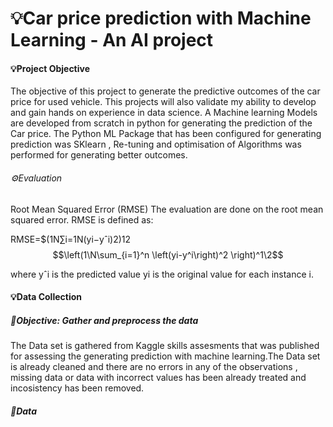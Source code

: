 # 💡Car price prediction with Machine Learning - An AI project
#### 💡Project Objective
The objective of this project to generate the predictive outcomes of the car price for used vehicle. This projects will also validate my ability to develop and gain hands on experience in data science.
A Machine learning Models are developed from scratch in python for generating the prediction of the Car price. The Python ML Package that has been configured for generating prediction was SKlearn , Re-tuning and optimisation of Algorithms was performed for generating better outcomes.
###### ⚙️Evaluation 
Root Mean Squared Error (RMSE)
The evaluation are done on the root mean squared error. RMSE is defined as:

RMSE=$(1N∑i=1N(yi−yˆi)2)12   
$$\left(1\N\sum_{i=1}^n \left(yi-y^i\right)^2 \right)^1\2$$

where
yˆi is the predicted value
yi is the original value for each instance i.

#### 💡Data Collection
##### 🔦Objective: Gather and preprocess the data
The Data set is gathered from Kaggle skills assesments that was published for assessing the generating prediction with machine learning.The Data set is already cleaned and there are no errors in any of the observations , missing data or data with incorrect values has been already treated and incosistency has been removed.
##### 🔦Data 
